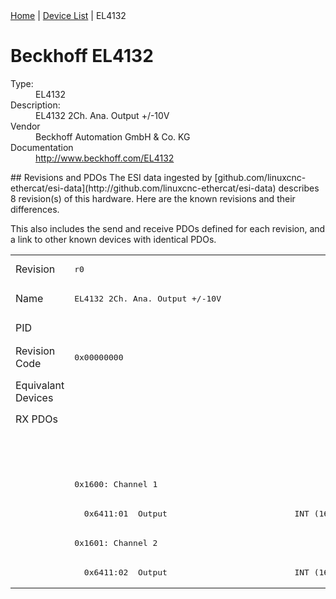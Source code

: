 <div class="nav"><a href="/esi-data">Home</a> | <a href="/esi-data/devices">Device List</a> | EL4132</div>

#  Beckhoff EL4132

<dl>
  <dt>Type:</dt><dd>EL4132</dd>
  <dt>Description:</dt><dd>EL4132 2Ch. Ana. Output +/-10V</dd>
  <dt>Vendor</dt><dd>Beckhoff Automation GmbH & Co. KG</dd>
  <dt>Documentation</dt><dd><a href="http://www.beckhoff.com/EL4132">http://www.beckhoff.com/EL4132</a></dd>
</dl>
## Revisions and PDOs
The ESI data ingested by [github.com/linuxcnc-ethercat/esi-data](http://github.com/linuxcnc-ethercat/esi-data) describes 8 revision(s) of this hardware.  Here are the known revisions and their differences.

This also includes the send and receive PDOs defined for each revision, and a link to other known devices with identical PDOs.

<table>
<tr >
<td class="first">Revision</td>
<td ><pre>r0</pre></td>
<td ><pre>r1016</pre></td>
<td ><pre>r1017</pre></td>
<td ><pre>r1018</pre></td>
<td ><pre>r1019</pre></td>
<td ><pre>r1020</pre></td>
<td ><pre>r1021</pre></td>
<td ><pre>r9995</pre></td>
</tr>
<tr >
<td class="first">Name</td>
<td ><pre>EL4132 2Ch. Ana. Output +/-10V</pre></td>
<td  colspan=6 align="center"><pre>EL4132 2Ch. Ana. Output +/-10V, 16bit</pre></td>
<td ><pre>EL4132 2Ch. Ana. Output +/-10V</pre></td>
</tr>
<tr >
<td class="first">PID</td>
<td  colspan=8 align="center"><pre>0x10243052</pre></td>
</tr>
<tr >
<td class="first">Revision Code</td>
<td ><pre>0x00000000</pre></td>
<td ><pre>0x03f80000</pre></td>
<td ><pre>0x03f90000</pre></td>
<td ><pre>0x03fa0000</pre></td>
<td ><pre>0x03fb0000</pre></td>
<td ><pre>0x03fc0000</pre></td>
<td ><pre>0x03fd0000</pre></td>
<td ><pre>0x270b0000</pre></td>
</tr>
<tr >
<td class="first">Equivalant Devices</td>
<td ></td>
<td  colspan=2 align="center"><pre><a href="EL4112-0010">EL4112-0010 r1016</a><br/><a href="EL4112-0010">EL4112-0010 r1017</a></pre></td>
<td  colspan=2 align="center"><pre><a href="EL4112-0010">EL4112-0010 r1018</a><br/><a href="EL4112-0010">EL4112-0010 r1019</a></pre></td>
<td  colspan=2 align="center"><pre><a href="EL4112-0010">EL4112-0010 r1020</a><br/><a href="EL4112-0010">EL4112-0010 r1021</a></pre></td>
<td ></td>
</tr>
<tr class="rxpdo pdosection">
<td class="first" rowspan=6 valign=top>RX PDOs</td>
<td colspan=7 align="left"></td>
<td><pre>: </pre></td>
<td></td>
</tr>
<tr class="rxpdo pdosection">
<td  colspan=7 align="left"></td>
<td ><pre>: </pre></td>
</tr>
<tr class="rxpdo pdosection">
<td  colspan=7 align="left"><pre>0x1600: Channel 1</pre></td>
<td ></td>
</tr>
<tr class="rxpdo">
<td ><pre>  0x6411:01  Output                          INT (16 bits)</pre></td>
<td  colspan=2 align="left"></td>
<td  colspan=4 align="left"><pre>  0x6411:01  Output                          INT (16 bits)</pre></td>
<td ></td>
</tr>
<tr class="rxpdo pdosection">
<td  colspan=7 align="left"><pre>0x1601: Channel 2</pre></td>
<td ></td>
</tr>
<tr class="rxpdo">
<td ><pre>  0x6411:02  Output                          INT (16 bits)</pre></td>
<td  colspan=2 align="left"></td>
<td  colspan=4 align="left"><pre>  0x6411:02  Output                          INT (16 bits)</pre></td>
<td ></td>
</tr>
</table>
